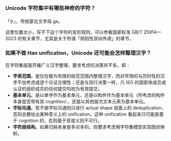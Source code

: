 ### Unicode 字符集中有哪些神奇的字符？

「ᠭ」，传统蒙古文字母 ga。

这里位置太小，写不下这个字符的变形规则。可以参看国家标准 GB/T 25914—2023 的有关章节，尤其是关于所谓「阴阳性双向传递」的章节。

### 如果不做 Han unification，Unicode 还可能会怎样整理汉字？

在字符集层面开展广义汉字整理，要求考虑的决策并不多。即：

- **字表范围**。是仅在极为有限的规范范围内整理汉字，而对罕用的与历时性的汉字不加考虑或逐个论证合理性；还是与现行决策一样，凡 ISO 的国家体成员或认证的组织成员的任何提交均视为有效提交。
- **基本单元**。是以单字作为基本单元，还是以构件作为基本单元（所考虑的构件本身是否带有其 cognition），还是以其他层次文本元素为基本单元。
- **字际沟通**。若不做字际沟通则只进行 actual shape 层面上的 deduplication，否则总要给出某种意义上的 unification。这种 unification 看起来只可能是基于 cognition 的，否则基于音或义则不可行。
- **字符层结构**。如果归纳本身是多对多的，则要求考虑用字符集模型实现图状映射。
